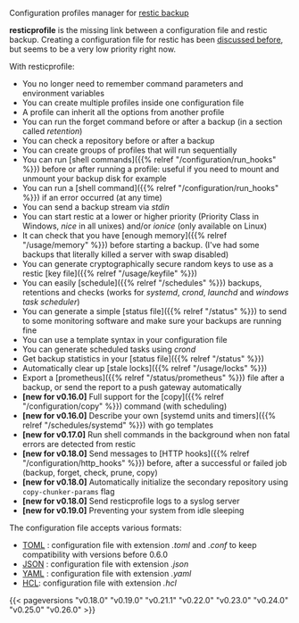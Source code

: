 

Configuration profiles manager for [restic backup](https://restic.net/)

**resticprofile** is the missing link between a configuration file and restic backup. Creating a configuration file for restic has been [discussed before](https://github.com/restic/restic/issues/16), but seems to be a very low priority right now.

With resticprofile:

* You no longer need to remember command parameters and environment variables
* You can create multiple profiles inside one configuration file
* A profile can inherit all the options from another profile
* You can run the forget command before or after a backup (in a section called *retention*)
* You can check a repository before or after a backup
* You can create groups of profiles that will run sequentially
* You can run [shell commands]({{% relref "/configuration/run_hooks" %}}) before or after running a profile: useful if you need to mount and unmount your backup disk for example
* You can run a [shell command]({{% relref "/configuration/run_hooks" %}}) if an error occurred (at any time)
* You can send a backup stream via _stdin_
* You can start restic at a lower or higher priority (Priority Class in Windows, *nice* in all unixes) and/or _ionice_ (only available on Linux)
* It can check that you have [enough memory]({{% relref "/usage/memory" %}}) before starting a backup. (I've had some backups that literally killed a server with swap disabled)
* You can generate cryptographically secure random keys to use as a restic [key file]({{% relref "/usage/keyfile" %}})
* You can easily [schedule]({{% relref "/schedules" %}}) backups, retentions and checks (works for *systemd*, *crond*, *launchd* and *windows task scheduler*)
* You can generate a simple [status file]({{% relref "/status" %}}) to send to some monitoring software and make sure your backups are running fine 
* You can use a template syntax in your configuration file
* You can generate scheduled tasks using *crond*
* Get backup statistics in your [status file]({{% relref "/status" %}})
* Automatically clear up [stale locks]({{% relref "/usage/locks" %}})
* Export a [prometheus]({{% relref "/status/prometheus" %}}) file after a backup, or send the report to a push gateway automatically
* **[new for v0.16.0]** Full support for the [copy]({{% relref "/configuration/copy" %}}) command (with scheduling)
* **[new for v0.16.0]** Describe your own [systemd units and timers]({{% relref "/schedules/systemd" %}}) with go templates
* **[new for v0.17.0]** Run shell commands in the background when non fatal errors are detected from restic
* **[new for v0.18.0]** Send messages to [HTTP hooks]({{% relref "/configuration/http_hooks" %}}) before, after a successful or failed job (backup, forget, check, prune, copy)
* **[new for v0.18.0]** Automatically initialize the secondary repository using `copy-chunker-params` flag
* **[new for v0.18.0]** Send resticprofile logs to a syslog server
* **[new for v0.19.0]** Preventing your system from idle sleeping

The configuration file accepts various formats:
* [TOML](https://github.com/toml-lang/toml) : configuration file with extension _.toml_ and _.conf_ to keep compatibility with versions before 0.6.0
* [JSON](https://en.wikipedia.org/wiki/JSON) : configuration file with extension _.json_
* [YAML](https://en.wikipedia.org/wiki/YAML) : configuration file with extension _.yaml_
* [HCL](https://github.com/hashicorp/hcl): configuration file with extension _.hcl_


{{< pageversions "v0.18.0" "v0.19.0" "v0.21.1" "v0.22.0" "v0.23.0" "v0.24.0" "v0.25.0" "v0.26.0" >}}
